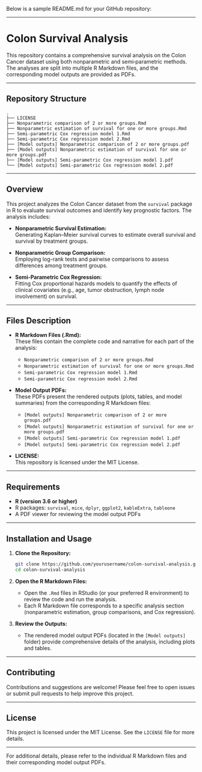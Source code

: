 Below is a sample README.md for your GitHub repository:

---

# Colon Survival Analysis

This repository contains a comprehensive survival analysis on the Colon Cancer dataset using both nonparametric and semi‐parametric methods. The analyses are split into multiple R Markdown files, and the corresponding model outputs are provided as PDFs.

---

## Repository Structure

```
.
├── LICENSE
├── Nonparametric comparison of 2 or more groups.Rmd
├── Nonparametric estimation of survival for one or more groups.Rmd
├── Semi-parametric Cox regression model 1.Rmd
├── Semi-parametric Cox regression model 2.Rmd
├── [Model outputs] Nonparametric comparison of 2 or more groups.pdf
├── [Model outputs] Nonparametric estimation of survival for one or more groups.pdf
├── [Model outputs] Semi-parametric Cox regression model 1.pdf
└── [Model outputs] Semi-parametric Cox regression model 2.pdf
```

---

## Overview

This project analyzes the Colon Cancer dataset from the `survival` package in R to evaluate survival outcomes and identify key prognostic factors. The analysis includes:

- **Nonparametric Survival Estimation:**  
  Generating Kaplan–Meier survival curves to estimate overall survival and survival by treatment groups.

- **Nonparametric Group Comparison:**  
  Employing log-rank tests and pairwise comparisons to assess differences among treatment groups.

- **Semi-Parametric Cox Regression:**  
  Fitting Cox proportional hazards models to quantify the effects of clinical covariates (e.g., age, tumor obstruction, lymph node involvement) on survival.

---

## Files Description

- **R Markdown Files (.Rmd):**  
  These files contain the complete code and narrative for each part of the analysis:
  - `Nonparametric comparison of 2 or more groups.Rmd`
  - `Nonparametric estimation of survival for one or more groups.Rmd`
  - `Semi-parametric Cox regression model 1.Rmd`
  - `Semi-parametric Cox regression model 2.Rmd`

- **Model Output PDFs:**  
  These PDFs present the rendered outputs (plots, tables, and model summaries) from the corresponding R Markdown files:
  - `[Model outputs] Nonparametric comparison of 2 or more groups.pdf`
  - `[Model outputs] Nonparametric estimation of survival for one or more groups.pdf`
  - `[Model outputs] Semi-parametric Cox regression model 1.pdf`
  - `[Model outputs] Semi-parametric Cox regression model 2.pdf`

- **LICENSE:**  
  This repository is licensed under the MIT License.

---

## Requirements

- **R (version 3.6 or higher)**
- R packages: `survival`, `mice`, `dplyr`, `ggplot2`, `kableExtra`, `tableone`
- A PDF viewer for reviewing the model output PDFs

---

## Installation and Usage

1. **Clone the Repository:**

   ```bash
   git clone https://github.com/yourusername/colon-survival-analysis.git
   cd colon-survival-analysis
   ```

2. **Open the R Markdown Files:**
   - Open the `.Rmd` files in RStudio (or your preferred R environment) to review the code and run the analysis.
   - Each R Markdown file corresponds to a specific analysis section (nonparametric estimation, group comparisons, and Cox regression).

3. **Review the Outputs:**
   - The rendered model output PDFs (located in the `[Model outputs]` folder) provide comprehensive details of the analysis, including plots and tables.

---

## Contributing

Contributions and suggestions are welcome! Please feel free to open issues or submit pull requests to help improve this project.

---

## License

This project is licensed under the MIT License. See the `LICENSE` file for more details.

---

For additional details, please refer to the individual R Markdown files and their corresponding model output PDFs.
